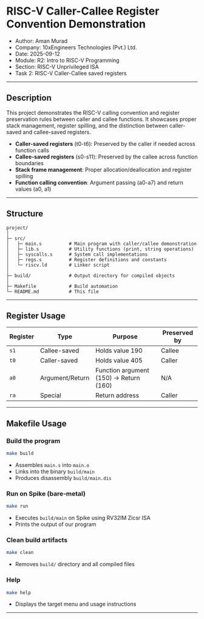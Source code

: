 # RISC-V Caller-Callee Register Convention Demonstration

- Author:  Aman Murad
- Company: 10xEngineers Technologies (Pvt.) Ltd.
- Date:    2025-09-12 
- Module:  R2: Intro to RISC-V Programming  
- Section: RISC-V Unprivileged ISA  
- Task 2:  RISC-V Caller-Callee saved registers

---

## Description

This project demonstrates the RISC-V calling convention and register preservation rules between caller and callee functions. It showcases proper stack management, register spilling, and the distinction between caller-saved and callee-saved registers.

- **Caller-saved registers** (t0-t6): Preserved by the caller if needed across function calls
- **Callee-saved registers** (s0-s11): Preserved by the callee across function boundaries  
- **Stack frame management**: Proper allocation/deallocation and register spilling
- **Function calling convention**: Argument passing (a0-a7) and return values (a0, a1)

---

## Structure

```
project/
│
├─ src/
│   ├─ main.s          # Main program with caller/callee demonstration
│   ├─ lib.s           # Utility functions (print, string operations)
│   ├─ syscalls.s      # System call implementations
│   ├─ regs.s          # Register definitions and constants
│   └─ riscv.ld        # Linker script
│
├─ build/              # Output directory for compiled objects
│
├─ Makefile            # Build automation
└─ README.md           # This file
```

---

## Register Usage

| Register | Type          | Purpose                          | Preserved by |
|----------|---------------|----------------------------------|--------------|
| `s1`     | Callee-saved  | Holds value 190                  | Callee       |
| `t0`     | Caller-saved  | Holds value 405                  | Caller       |
| `a0`     | Argument/Return | Function argument (150) → Return (160) | N/A        |
| `ra`     | Special       | Return address                   | Caller       |

---

## Makefile Usage

### Build the program
```bash
make build
```
- Assembles `main.s` into `main.o`  
- Links into the binary `build/main`  
- Produces disassembly `build/main.dis`

### Run on Spike (bare-metal)
```bash
make run
```
- Executes `build/main` on Spike using RV32IM Zicsr ISA  
- Prints the output of our program

### Clean build artifacts
```bash
make clean
```
- Removes `build/` directory and all compiled files

### Help
```bash
make help
```
- Displays the target menu and usage instructions

---
